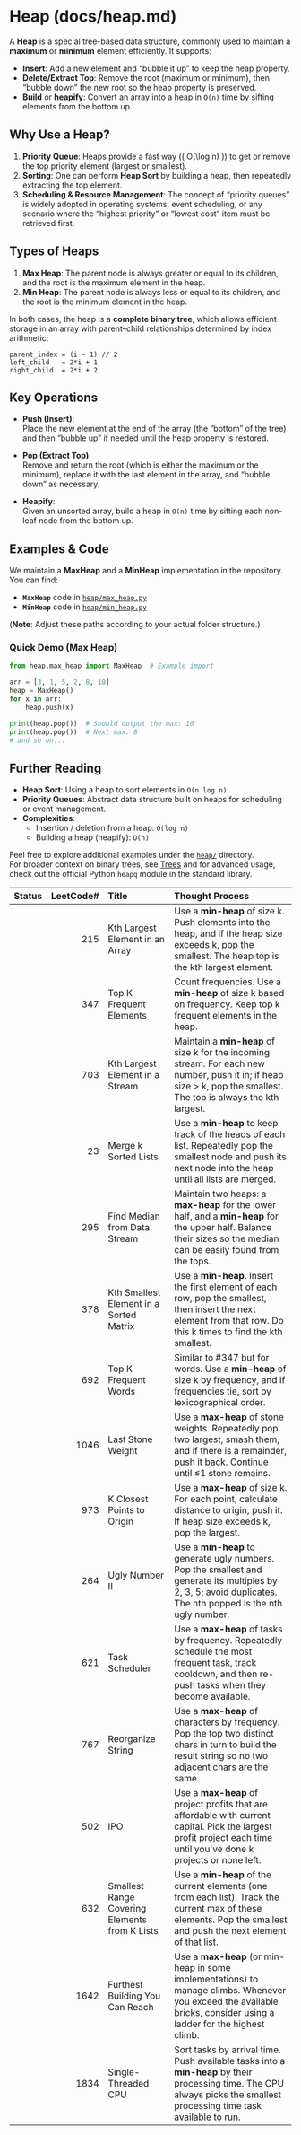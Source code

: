 # Heap (docs/heap.md)

A **Heap** is a special tree-based data structure, commonly used to maintain a **maximum** or **minimum** element efficiently. It supports:

- **Insert**: Add a new element and “bubble it up” to keep the heap property.
- **Delete/Extract Top**: Remove the root (maximum or minimum), then “bubble down” the new root so the heap property is preserved.
- **Build** or **heapify**: Convert an array into a heap in `O(n)` time by sifting elements from the bottom up.

## Why Use a Heap?

1. **Priority Queue**: Heaps provide a fast way (\( O(\log n) \)) to get or remove the top priority element (largest or smallest).  
2. **Sorting**: One can perform **Heap Sort** by building a heap, then repeatedly extracting the top element.  
3. **Scheduling & Resource Management**: The concept of “priority queues” is widely adopted in operating systems, event scheduling, or any scenario where the “highest priority” or “lowest cost” item must be retrieved first.

## Types of Heaps

1. **Max Heap**: The parent node is always greater or equal to its children, and the root is the maximum element in the heap.  
2. **Min Heap**: The parent node is always less or equal to its children, and the root is the minimum element in the heap.

In both cases, the heap is a **complete binary tree**, which allows efficient storage in an array with parent–child relationships determined by index arithmetic:
```
parent_index = (i - 1) // 2
left_child   = 2*i + 1
right_child  = 2*i + 2
```

## Key Operations

- **Push (Insert)**:  
  Place the new element at the end of the array (the “bottom” of the tree) and then “bubble up” if needed until the heap property is restored.

- **Pop (Extract Top)**:  
  Remove and return the root (which is either the maximum or the minimum), replace it with the last element in the array, and “bubble down” as necessary.

- **Heapify**:  
  Given an unsorted array, build a heap in `O(n)` time by sifting each non-leaf node from the bottom up.

## Examples & Code

We maintain a **MaxHeap** and a **MinHeap** implementation in the repository. You can find:

- **`MaxHeap`** code in [`heap/max_heap.py`](../Data%20Structures/heap/max_heap.py)  
- **`MinHeap`** code in [`heap/min_heap.py`](../Data%20Structures/heap/min_heap.py)

(**Note**: Adjust these paths according to your actual folder structure.)

### Quick Demo (Max Heap)

```python
from heap.max_heap import MaxHeap  # Example import

arr = [3, 1, 5, 2, 8, 10]
heap = MaxHeap()
for x in arr:
    heap.push(x)

print(heap.pop())  # Should output the max: 10
print(heap.pop())  # Next max: 8
# and so on...
```

## Further Reading

- **Heap Sort**: Using a heap to sort elements in `O(n log n)`.
- **Priority Queues**: Abstract data structure built on heaps for scheduling or event management.
- **Complexities**: 
  - Insertion / deletion from a heap: `O(log n)`  
  - Building a heap (heapify): `O(n)`

Feel free to explore additional examples under the [`heap/`](../Data%20Structures/heap/) directory.  
For broader context on binary trees, see [Trees](trees.md) and for advanced usage, check out the official Python `heapq` module in the standard library.



| Status | LeetCode# | Title                                         | Thought Process                                                                                                                                                            |
|-------:|----------:|:----------------------------------------------|:---------------------------------------------------------------------------------------------------------------------------------------------------------------------------|
|        |       215 | Kth Largest Element in an Array               | Use a **min-heap** of size k. Push elements into the heap, and if the heap size exceeds k, pop the smallest. The heap top is the kth largest element.                      |
|        |       347 | Top K Frequent Elements                       | Count frequencies. Use a **min-heap** of size k based on frequency. Keep top k frequent elements in the heap.                                                              |
|        |       703 | Kth Largest Element in a Stream               | Maintain a **min-heap** of size k for the incoming stream. For each new number, push it in; if heap size > k, pop the smallest. The top is always the kth largest.         |
|        |        23 | Merge k Sorted Lists                          | Use a **min-heap** to keep track of the heads of each list. Repeatedly pop the smallest node and push its next node into the heap until all lists are merged.              |
|        |       295 | Find Median from Data Stream                  | Maintain two heaps: a **max-heap** for the lower half, and a **min-heap** for the upper half. Balance their sizes so the median can be easily found from the tops.         |
|        |       378 | Kth Smallest Element in a Sorted Matrix       | Use a **min-heap**. Insert the first element of each row, pop the smallest, then insert the next element from that row. Do this k times to find the kth smallest.          |
|        |       692 | Top K Frequent Words                          | Similar to #347 but for words. Use a **min-heap** of size k by frequency, and if frequencies tie, sort by lexicographical order.                                           |
|        |      1046 | Last Stone Weight                             | Use a **max-heap** of stone weights. Repeatedly pop two largest, smash them, and if there is a remainder, push it back. Continue until ≤1 stone remains.                   |
|        |       973 | K Closest Points to Origin                    | Use a **max-heap** of size k. For each point, calculate distance to origin, push it. If heap size exceeds k, pop the largest.                                              |
|        |       264 | Ugly Number II                                | Use a **min-heap** to generate ugly numbers. Pop the smallest and generate its multiples by 2, 3, 5; avoid duplicates. The nth popped is the nth ugly number.              |
|        |       621 | Task Scheduler                                | Use a **max-heap** of tasks by frequency. Repeatedly schedule the most frequent task, track cooldown, and then re-push tasks when they become available.                   |
|        |       767 | Reorganize String                             | Use a **max-heap** of characters by frequency. Pop the top two distinct chars in turn to build the result string so no two adjacent chars are the same.                    |
|        |       502 | IPO                                           | Use a **max-heap** of project profits that are affordable with current capital. Pick the largest profit project each time until you've done k projects or none left.       |
|        |       632 | Smallest Range Covering Elements from K Lists | Use a **min-heap** of the current elements (one from each list). Track the current max of these elements. Pop the smallest and push the next element of that list.         |
|        |      1642 | Furthest Building You Can Reach               | Use a **max-heap** (or min-heap in some implementations) to manage climbs. Whenever you exceed the available bricks, consider using a ladder for the highest climb.        |
|        |      1834 | Single-Threaded CPU                           | Sort tasks by arrival time. Push available tasks into a **min-heap** by their processing time. The CPU always picks the smallest processing time task available to run.    |
